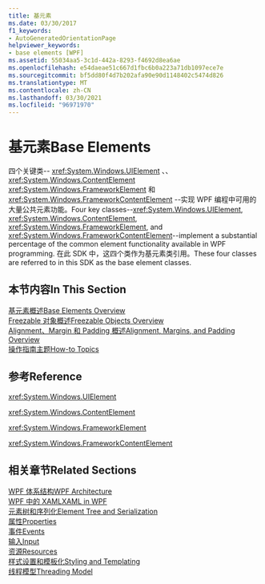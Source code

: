 ```yaml
---
title: 基元素
ms.date: 03/30/2017
f1_keywords:
- AutoGeneratedOrientationPage
helpviewer_keywords:
- base elements [WPF]
ms.assetid: 55034aa5-3c1d-442a-8293-f4692d8ea6ae
ms.openlocfilehash: e54daeae51c667d1fbc6b0a223a71db1097ece7e
ms.sourcegitcommit: bf5dd80f4d7b202afa90e90d1148402c5474d826
ms.translationtype: MT
ms.contentlocale: zh-CN
ms.lasthandoff: 03/30/2021
ms.locfileid: "96971970"
---
```

# <a name="base-elements"></a><span data-ttu-id="620c6-102">基元素</span><span class="sxs-lookup"><span data-stu-id="620c6-102">Base Elements</span></span>
<span data-ttu-id="620c6-103">四个关键类-- <xref:System.Windows.UIElement> 、、 <xref:System.Windows.ContentElement> <xref:System.Windows.FrameworkElement> 和 <xref:System.Windows.FrameworkContentElement> --实现 WPF 编程中可用的大量公共元素功能。</span><span class="sxs-lookup"><span data-stu-id="620c6-103">Four key classes--<xref:System.Windows.UIElement>, <xref:System.Windows.ContentElement>, <xref:System.Windows.FrameworkElement>, and <xref:System.Windows.FrameworkContentElement>--implement a substantial percentage of the common element functionality available in WPF programming.</span></span> <span data-ttu-id="620c6-104">在此 SDK 中，这四个类作为基元素类引用。</span><span class="sxs-lookup"><span data-stu-id="620c6-104">These four classes are referred to in this SDK as the base element classes.</span></span>  
  
## <a name="in-this-section"></a><span data-ttu-id="620c6-105">本节内容</span><span class="sxs-lookup"><span data-stu-id="620c6-105">In This Section</span></span>  
 [<span data-ttu-id="620c6-106">基元素概述</span><span class="sxs-lookup"><span data-stu-id="620c6-106">Base Elements Overview</span></span>](base-elements-overview.md)  
 [<span data-ttu-id="620c6-107">Freezable 对象概述</span><span class="sxs-lookup"><span data-stu-id="620c6-107">Freezable Objects Overview</span></span>](freezable-objects-overview.md)  
 [<span data-ttu-id="620c6-108">Alignment、Margin 和 Padding 概述</span><span class="sxs-lookup"><span data-stu-id="620c6-108">Alignment, Margins, and Padding Overview</span></span>](alignment-margins-and-padding-overview.md)  
 [<span data-ttu-id="620c6-109">操作指南主题</span><span class="sxs-lookup"><span data-stu-id="620c6-109">How-to Topics</span></span>](base-elements-how-to-topics.md)  
  
## <a name="reference"></a><span data-ttu-id="620c6-110">参考</span><span class="sxs-lookup"><span data-stu-id="620c6-110">Reference</span></span>  
 <xref:System.Windows.UIElement>  
  
 <xref:System.Windows.ContentElement>  
  
 <xref:System.Windows.FrameworkElement>  
  
 <xref:System.Windows.FrameworkContentElement>  
  
## <a name="related-sections"></a><span data-ttu-id="620c6-111">相关章节</span><span class="sxs-lookup"><span data-stu-id="620c6-111">Related Sections</span></span>  
 [<span data-ttu-id="620c6-112">WPF 体系结构</span><span class="sxs-lookup"><span data-stu-id="620c6-112">WPF Architecture</span></span>](wpf-architecture.md)  
  [<span data-ttu-id="620c6-113">WPF 中的 XAML</span><span class="sxs-lookup"><span data-stu-id="620c6-113">XAML in WPF</span></span>](xaml-in-wpf.md)  
  [<span data-ttu-id="620c6-114">元素树和序列化</span><span class="sxs-lookup"><span data-stu-id="620c6-114">Element Tree and Serialization</span></span>](element-tree-and-serialization.md)  
  [<span data-ttu-id="620c6-115">属性</span><span class="sxs-lookup"><span data-stu-id="620c6-115">Properties</span></span>](properties-wpf.md)  
  [<span data-ttu-id="620c6-116">事件</span><span class="sxs-lookup"><span data-stu-id="620c6-116">Events</span></span>](events-wpf.md)  
  [<span data-ttu-id="620c6-117">输入</span><span class="sxs-lookup"><span data-stu-id="620c6-117">Input</span></span>](input-wpf.md)  
  [<span data-ttu-id="620c6-118">资源</span><span class="sxs-lookup"><span data-stu-id="620c6-118">Resources</span></span>](resources-wpf.md)  
  [<span data-ttu-id="620c6-119">样式设置和模板化</span><span class="sxs-lookup"><span data-stu-id="620c6-119">Styling and Templating</span></span>](/dotnet/desktop-wpf/fundamentals/styles-templates-overview)  
  [<span data-ttu-id="620c6-120">线程模型</span><span class="sxs-lookup"><span data-stu-id="620c6-120">Threading Model</span></span>](threading-model.md)
